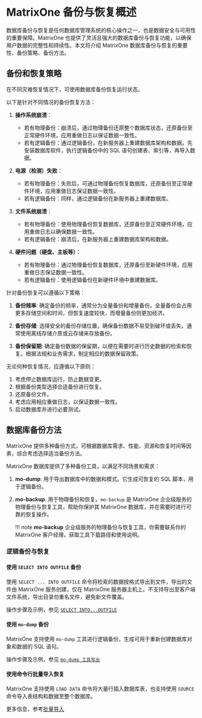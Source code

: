 # MatrixOne 备份与恢复概述

数据库备份与恢复是任何数据库管理系统的核心操作之一，也是数据安全与可用性的重要保障。MatrixOne 也提供了灵活且强大的数据库备份与恢复功能，以确保用户数据的完整性和持续性。本文将介绍 MatrixOne 数据库备份与恢复的重要性、备份策略、备份方法。

## 备份和恢复策略

在不同灾难恢复情况下，可使用数据库备份恢复运行状态。

以下是针对不同情况的备份恢复方法：

1. **操作系统崩溃**：

    - 若有物理备份：崩溃后，通过物理备份还原整个数据库状态，还原备份至正常硬件环境，应用重做日志以保证数据一致性。
    - 若有逻辑备份：通过逻辑备份，在新服务器上重建数据库架构和数据。先安装数据库软件，执行逻辑备份中的 SQL 语句创建表、索引等，再导入数据。

2. **电源（检测）失败**：

    - 若有物理备份：失败后，可通过物理备份恢复数据库，还原备份至正常硬件环境，应用重做日志保证数据一致性。
    - 若有逻辑备份：同样，通过逻辑备份在新服务器上重建数据库。

3. **文件系统崩溃**：

    - 若有物理备份：使用物理备份恢复数据库，还原备份至正常硬件环境，应用重做日志以确保数据一致性。
    - 若有逻辑备份：崩溃后，在新服务器上重建数据库架构和数据。

4. **硬件问题（硬盘、主板等）**：

    - 若有物理备份：通过物理备份恢复数据库，还原备份至新硬件环境，应用重做日志保证数据一致性。
    - 若有逻辑备份：使用逻辑备份在新硬件环境中重建数据库。

针对备份恢复可以遵循以下策略：

1. **备份频率**: 确定备份的频率，通常分为全量备份和增量备份。全量备份会占用更多存储空间和时间，但恢复速度较快，而增量备份则更加经济。

2. **备份存储**: 选择安全的备份存储位置，确保备份数据不易受到破坏或丢失。通常使用离线存储介质或云存储来存放备份。

3. **备份保留期**: 确定备份数据的保留期，以便在需要时进行历史数据的检索和恢复。根据法规和业务需求，制定相应的数据保留政策。

无论何种恢复情况，应遵循以下原则：

1. 考虑停止数据库运行，防止数据变更。
2. 根据备份类型选择合适备份进行恢复。
3. 还原备份文件。
4. 考虑应用相应重做日志，以保证数据一致性。
5. 启动数据库并进行必要测试。

## 数据库备份方法

MatrixOne 提供多种备份方式，可根据数据库需求、性能、资源和恢复时间等因素，综合考虑选择适当备份方法。

MatrixOne 数据库提供了多种备份工具，以满足不同场景和需求：

1. **mo-dump**: 用于导出数据库中的数据和模式。它生成可恢复的 SQL 脚本，用于逻辑备份。

2. **mo-backup**: 用于物理备份和恢复。`mo-backup` 是 MatrixOne 企业级服务的物理备份与恢复工具，帮助你保护其 MatrixOne 数据库，并在需要时进行可靠的恢复操作。

   !!! note
       **mo-backup** 企业级服务的物理备份与恢复工具，你需要联系你的 MatrixOne 客户经理，获取工具下载路径和使用说明。

### 逻辑备份与恢复

#### 使用 `SELECT INTO OUTFILE` 备份

使用 `SELECT ... INTO OUTFILE` 命令将检索的数据按格式导出到文件，导出的文件由 MatrixOne 服务创建，仅在 MatrixOne 服务器主机上。不支持导出至客户端文件系统，导出目录勿重名文件，避免新文件覆盖。

操作步骤及示例，参见 [`SELECT INTO...OUTFILE`](../../Develop/export-data/select-into-outfile.md)

#### 使用 `mo-dump` 备份

MatrixOne 支持使用 `mo-dump` 工具进行逻辑备份，生成可用于重新创建数据库对象和数据的 SQL 语句。

操作步骤及示例，参见 [`mo-dump 工具写出`](../../Develop/export-data/modump.md)

#### 使用命令行批量导入恢复

MatrixOne 支持使用 `LOAD DATA` 命令将大量行插入数据库表，也支持使用 `SOURCE` 命令导入表结构和数据至整个数据库。

更多信息，参考[批量导入](../../Develop/import-data/bulk-load/bulk-load-overview.md)
